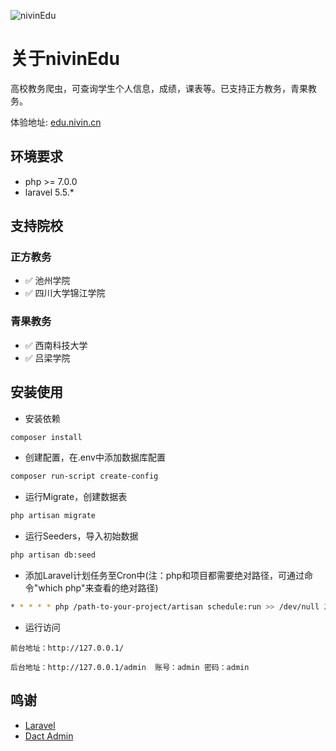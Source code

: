 ![nivinEdu](https://socialify.git.ci/nivin-studio/nivinEdu/image?description=1&font=Inter&forks=1&logo=https%3A%2F%2Fwww.nivin.cn%2Fimages%2Flogo.png&pattern=Signal&stargazers=1&theme=Light)
# 关于nivinEdu
高校教务爬虫，可查询学生个人信息，成绩，课表等。已支持正方教务，青果教务。

体验地址: [edu.nivin.cn](http://edu.nivin.cn/)

## 环境要求
- php >= 7.0.0
- laravel 5.5.*

## 支持院校

### 正方教务

- :white_check_mark: 池州学院
- :white_check_mark: 四川大学锦江学院

### 青果教务

- :white_check_mark: 西南科技大学
- :white_check_mark: 吕梁学院

## 安装使用

- 安装依赖

```bash
composer install
```

- 创建配置，在.env中添加数据库配置

```bash
composer run-script create-config
```

- 运行Migrate，创建数据表

```bash
php artisan migrate
```

- 运行Seeders，导入初始数据

```bash
php artisan db:seed
```

- 添加Laravel计划任务至Cron中(注：php和项目都需要绝对路径，可通过命令"which php"来查看的绝对路径)

```bash
* * * * * php /path-to-your-project/artisan schedule:run >> /dev/null 2>&1
```

- 运行访问

```text
前台地址：http://127.0.0.1/

后台地址：http://127.0.0.1/admin  账号：admin 密码：admin
```

## 鸣谢
+ [Laravel](https://laravel.com/)
+ [Dact Admin](http://www.dcatadmin.com/)
